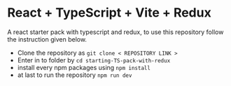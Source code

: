# React + TypeScript + Vite + Redux

A react starter pack with typescript and redux, to use this repository follow the instruction given below.

- Clone the repository as ``` git clone < REPOSITORY LINK > ```
- Enter in to folder by ``` cd starting-TS-pack-with-redux ```
- install every npm packages using ``` npm install ```
- at last to run the repository ``` npm run dev ```
